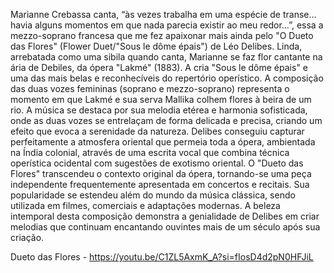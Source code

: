 
Marianne Crebassa canta,  “às vezes trabalha em uma espécie de transe... havia alguns momentos em que nada parecia existir ao meu redor…”, essa a mezzo-soprano francesa que me fez apaixonar mais ainda pelo "O Dueto das Flores" (Flower Duet/"Sous le dôme épais") de Léo Delibes. Linda, arrebatada como uma sibila quando canta, Marianne se faz flor cantante na ária de Debiles, da  ópera "Lakmé" (1883).  A cria "Sous le dôme épais" e uma das mais belas e reconhecíveis do repertório operístico. A composição das duas vozes femininas (soprano e mezzo-soprano) representa o momento em que Lakmé e sua serva Mallika colhem flores à beira de um rio. A música se destaca por sua melodia etérea e harmonia sofisticada, onde as duas vozes se entrelaçam de forma delicada e precisa, criando um efeito que evoca a serenidade da natureza. Delibes conseguiu capturar perfeitamente a atmosfera oriental que permeia toda a ópera, ambientada na Índia colonial, através de uma escrita vocal que combina técnica operística ocidental com sugestões de exotismo oriental. O "Dueto das Flores" transcendeu o contexto original da ópera, tornando-se uma peça independente frequentemente apresentada em concertos e recitais. Sua popularidade se estendeu além do mundo da música clássica, sendo utilizada em filmes, comerciais e adaptações modernas. A beleza intemporal desta composição demonstra a genialidade de Delibes em criar melodias que continuam encantando ouvintes mais de um século após sua criação.

Dueto das Flores - https://youtu.be/C1ZL5AxmK_A?si=fIosD4d2pN0HFJiL
